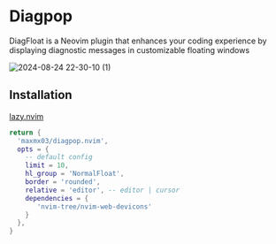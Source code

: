 # Diagpop

DiagFloat is a Neovim plugin that enhances your coding experience by
displaying diagnostic messages in customizable floating windows

![2024-08-24 22-30-10 (1)](https://github.com/user-attachments/assets/9f95d768-ce90-48c4-b28a-c9a070a49105)

## Installation

[lazy.nvim](https://github.com/folke/lazy.nvim)

```lua
return {
  'maxmx03/diagpop.nvim',
  opts = {
    -- default config
    limit = 10,
    hl_group = 'NormalFloat',
    border = 'rounded',
    relative = 'editor', -- editor | cursor
    dependencies = {
       'nvim-tree/nvim-web-devicons'
    }
  },
}
```
